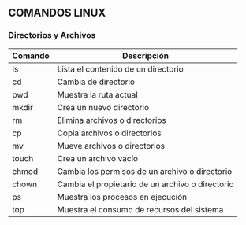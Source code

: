 ## COMANDOS LINUX
### Directorios y Archivos
| Comando | Descripción |
| ------- | ----------- |
| ls      | Lista el contenido de un directorio |
| cd      | Cambia de directorio |
| pwd     | Muestra la ruta actual |
| mkdir   | Crea un nuevo directorio |
| rm      | Elimina archivos o directorios |
| cp      | Copia archivos o directorios |
| mv      | Mueve archivos o directorios |
| touch   | Crea un archivo vacío |
| chmod   | Cambia los permisos de un archivo o directorio |
| chown   | Cambia el propietario de un archivo o directorio |
| ps      | Muestra los procesos en ejecución |
| top     | Muestra el consumo de recursos del sistema |

